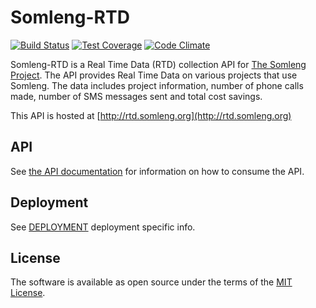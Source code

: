 # Somleng-RTD

[![Build Status](https://travis-ci.org/somleng/somleng-rtd.svg?branch=master)](https://travis-ci.org/somleng/somleng-rtd)
[![Test Coverage](https://codeclimate.com/github/somleng/somleng-rtd/badges/coverage.svg)](https://codeclimate.com/github/somleng/somleng-rtd/coverage)
[![Code Climate](https://codeclimate.com/github/somleng/somleng-rtd/badges/gpa.svg)](https://codeclimate.com/github/somleng/somleng-rtd)

Somleng-RTD is a Real Time Data (RTD) collection API for [The Somleng Project](http://www.somleng.org). The API provides Real Time Data on various projects that use Somleng. The data includes project information, number of phone calls made, number of SMS messages sent and total cost savings.

This API is hosted at [http://rtd.somleng.org](http://rtd.somleng.org)

## API

See [the API documentation](http://rtd.somleng.org/#api) for information on how to consume the API.

## Deployment

See [DEPLOYMENT](https://github.com/somleng/somleng-rtd/blob/master/DEPLOYMENT.md) deployment specific info.

## License

The software is available as open source under the terms of the [MIT License](http://opensource.org/licenses/MIT).
